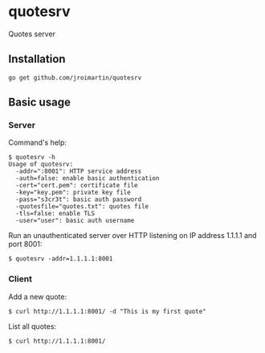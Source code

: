 # quotesrv

Quotes server

## Installation

`go get github.com/jroimartin/quotesrv`

## Basic usage

### Server

Command's help:

```
$ quotesrv -h
Usage of quotesrv:
  -addr=":8001": HTTP service address
  -auth=false: enable basic authentication
  -cert="cert.pem": certificate file
  -key="key.pem": private key file
  -pass="s3cr3t": basic auth password
  -quotesfile="quotes.txt": quotes file
  -tls=false: enable TLS
  -user="user": basic auth username
```

Run an unauthenticated server over HTTP listening on IP address 1.1.1.1 and
port 8001:

`$ quotesrv -addr=1.1.1.1:8001`

### Client

Add a new quote:

`$ curl http://1.1.1.1:8001/ -d "This is my first quote"`

List all quotes:

`$ curl http://1.1.1.1:8001/`
